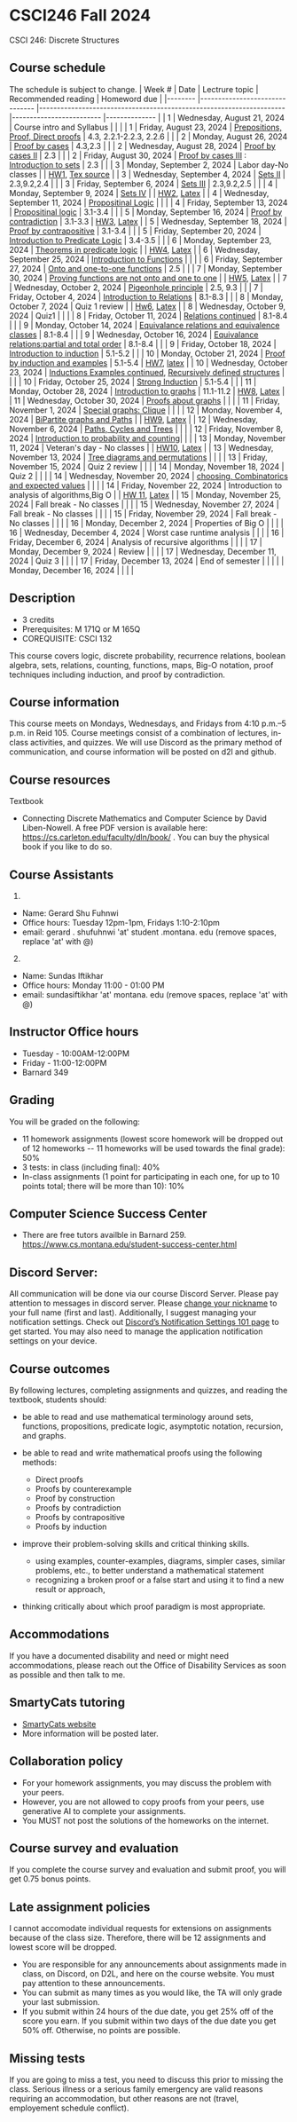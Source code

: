 # CSCI246 Fall 2024
CSCI 246: Discrete Structures

## Course schedule
The schedule is subject to change.
| Week # 	| Date                          	| Lectrure topic                                                      	| Recommended reading     	| Homeword due 	|
|--------	|-------------------------------	|---------------------------------------------------------------------	|-------------------------	|--------------	|
| 1      	| Wednesday, August 21, 2024    	| Course intro and Syllabus                                           	|                         	|              	|
| 1      	| Friday, August 23, 2024       	| [Prepositions, Proof, Direct proofs](https://github.com/adiesha/CSCI246Fall2024/tree/master/Notes/Lecture02)                          	| 4.3, 2.2.1-2.2.3, 2.2.6 	|              	|
| 2      	| Monday, August 26, 2024       	| [Proof by cases](https://github.com/adiesha/CSCI246Fall2024/blob/master/Notes/Lecture03/Lecture03_Proof_by_cases.pdf)                                                    	| 4.3,2.3                 	|              	|
| 2      	| Wednesday, August 28, 2024    	| [Proof by cases II](https://github.com/adiesha/CSCI246Fall2024/blob/master/Notes/Lecture04/Lec4_Proof_ByCases_Part2.pdf)                                                   	| 2.3                     	|              	|
| 2      	| Friday, August 30, 2024       	| [Proof by cases III](https://github.com/adiesha/CSCI246Fall2024/blob/master/Notes/Lecture05/proof_by_cases_3.pdf) : [Introduction to sets](https://github.com/adiesha/CSCI246Fall2024/blob/master/Notes/Lecture05/Intro_to_Sets_1.pdf)                                                	| 2.3                     	|              	|
| 3      	| Monday, September 2, 2024     	| Labor day-No classes                                                	|                         	| [HW1](https://github.com/adiesha/CSCI246Fall2024/blob/master/Homeworks/Homework1/CSCI_246_HW_1.pdf), [Tex source](https://github.com/adiesha/CSCI246Fall2024/blob/master/Homeworks/Homework1/hw1.tex)          	|
| 3      	| Wednesday, September 4, 2024  	| [Sets II](https://github.com/adiesha/CSCI246Fall2024/blob/master/Notes/Lecture06/Sets_part_2.pdf)                                                             	| 2.3,9.2,2.4             	|              	|
| 3      	| Friday, September 6, 2024     	| [Sets III](https://github.com/adiesha/CSCI246Fall2024/blob/master/Notes/Lecture07/Sets_3.pdf)                                                            	| 2.3,9.2,2.5             	|              	|
| 4      	| Monday, September 9, 2024     	| [Sets IV](https://github.com/adiesha/CSCI246Fall2024/blob/master/Notes/Lecture08/Sets_4.pdf)                                             	|                         	| [HW2](https://github.com/adiesha/CSCI246Fall2024/blob/master/Homeworks/Homework2/HW2.pdf), [Latex](https://github.com/adiesha/CSCI246Fall2024/blob/master/Homeworks/Homework2/HW2_Latex.tex)          	|
| 4      	| Wednesday, September 11, 2024 	| [Propositinal Logic](https://github.com/adiesha/CSCI246Fall2024/blob/master/Notes/Lecture09/Propositional_Logic_Cont.pdf)                                              	|                         	|              	|
| 4      	| Friday, September 13, 2024    	| [Propositinal logic](https://github.com/adiesha/CSCI246Fall2024/blob/master/Notes/Lecture10/Propositional_logic_2.pdf)                                               	|   3.1-3.4                      	|              	|
| 5      	| Monday, September 16, 2024    	| [Proof by contradiction](https://github.com/adiesha/CSCI246Fall2024/blob/master/Notes/Lecture11/Proof_By_Contradiction.pdf)						| 	3.1-3.3                 | [HW3](https://github.com/adiesha/CSCI246Fall2024/blob/master/Homeworks/Homework3/hw3.pdf), [Latex](https://github.com/adiesha/CSCI246Fall2024/blob/master/Homeworks/Homework3/hw3_latex.tex)          	|
| 5      	| Wednesday, September 18, 2024 	| [Proof by contrapositive](https://github.com/adiesha/CSCI246Fall2024/blob/master/Notes/Lecture12/proof_by_contr_positive.pdf)                                                  	| 	3.1-3.4                 |              	|
| 5      	| Friday, September 20, 2024    	| [Introduction to Predicate Logic](https://github.com/adiesha/CSCI246Fall2024/blob/master/Notes/Lecture13/Introduction_To_Predicate_Logic.pdf)            	| 3.4-3.5                     	|              	|
| 6      	| Monday, September 23, 2024    	| [Theorems in predicate logic](https://github.com/adiesha/CSCI246Fall2024/blob/master/Notes/Lecture14/Predicate_Logic_2.pdf)                                     	|                         	| [HW4](https://github.com/adiesha/CSCI246Fall2024/blob/master/Homeworks/Homework4/hw4.pdf), [Latex](https://github.com/adiesha/CSCI246Fall2024/blob/master/Homeworks/Homework4/hw4_latex.tex)     	|
| 6      	| Wednesday, September 25, 2024 	| [Introduction to Functions](https://github.com/adiesha/CSCI246Fall2024/blob/master/Notes/Lecture15/Functions_intro.pdf)                                        	|                         	|              	|
| 6      	| Friday, September 27, 2024    	| [Onto and one-to-one functions](https://github.com/adiesha/CSCI246Fall2024/blob/master/Notes/Lecture16/Functions_Part2.pdf)                                        	| 2.5                        	|              	|
| 7      	| Monday, September 30, 2024    	| [Proving functions are not onto and one to one](https://github.com/adiesha/CSCI246Fall2024/blob/master/Notes/Lecture17/proving_functions_not_ontoand_onetoone.pdf)                                       	|                         	| [HW5](https://github.com/adiesha/CSCI246Fall2024/blob/master/Homeworks/Homework5/CSCI_246_lecture_notes.pdf), [Latex](https://github.com/adiesha/CSCI246Fall2024/blob/master/Homeworks/Homework5/hw5_latex.tex)          	|
| 7      	| Wednesday, October 2, 2024    	| [Pigeonhole principle](https://github.com/adiesha/CSCI246Fall2024/blob/master/Notes/Lecture18/Pigeon_Hole_Principle.pdf)  			                     	|         2.5, 9.3             	|              	|
| 7      	| Friday, October 4, 2024       	| [Introduction to Relations](https://github.com/adiesha/CSCI246Fall2024/blob/master/Notes/Lecture19/Relations.pdf)                                               	| 8.1-8.3                        	|              	|
| 8      	| Monday, October 7, 2024       	| Quiz 1 review                                                       	|                         	| [Hw6](https://github.com/adiesha/CSCI246Fall2024/blob/master/Homeworks/Homework6/hw6.pdf), [Latex](https://github.com/adiesha/CSCI246Fall2024/blob/master/Homeworks/Homework6/hw6_latex.tex)          	|
| 8      	| Wednesday, October 9, 2024    	| Quiz1                                                               	|                         	|              	|
| 8      	| Friday, October 11, 2024      	| [Relations continued](https://github.com/adiesha/CSCI246Fall2024/blob/master/Notes/Lecture21/Relations_cont.pdf)                                           	| 8.1-8.4                        	|              	|
| 9      	| Monday, October 14, 2024      	| [Equivalance relations and equivalence classes](https://github.com/adiesha/CSCI246Fall2024/blob/master/Notes/Lecture22/Equivalance_relations_and_classes.pdf)                                                           	| 8.1-8.4                        	|              	|
| 9      	| Wednesday, October 16, 2024   	| [Equivalance relations:partial and total order](https://github.com/adiesha/CSCI246Fall2024/blob/master/Notes/Lecture23/More_on_relations.pdf)                       	| 8.1-8.4                        	|              	|
| 9      	| Friday, October 18, 2024      	| [Introduction to induction](https://github.com/adiesha/CSCI246Fall2024/blob/master/Notes/Lecture24/Introduction_to_Induction.pdf)                                                 	| 	5.1-5.2                        	| 		|
| 10     	| Monday, October 21, 2024      	| [Proof by induction and examples](https://github.com/adiesha/CSCI246Fall2024/blob/master/Notes/Lecture25/Induction_examples.pdf)                                               	| 	5.1-5.4                        	| [HW7](https://github.com/adiesha/CSCI246Fall2024/blob/master/Homeworks/Homework7/hw7.pdf), [latex](https://github.com/adiesha/CSCI246Fall2024/blob/master/Homeworks/Homework7/hw7_latex.tex)         	|
| 10     	| Wednesday, October 23, 2024   	| [Inductions Examples continued](https://github.com/adiesha/CSCI246Fall2024/blob/master/Notes/Lecture26/Induction_continued_with_examples.pdf), [Recursively defined structures](https://github.com/adiesha/CSCI246Fall2024/blob/master/Notes/Lecture26/Recursively_defined_structures_and_seets.pdf) 	|                         	|              	|
| 10     	| Friday, October 25, 2024      	| [Strong Induction](https://github.com/adiesha/CSCI246Fall2024/blob/master/Notes/Lecture27/Strong_Induction.pdf)                                              	| 	5.1-5.4                        	|              	|
| 11     	| Monday, October 28, 2024      	| [Introduction to graphs](https://github.com/adiesha/CSCI246Fall2024/blob/master/Notes/Lecture28/Intro_to_graphs.pdf)                                                 	| 11.1-11.2                        	| [HW8](https://github.com/adiesha/CSCI246Fall2024/blob/master/Homeworks/Homework8/hw8.pdf), [Latex](https://github.com/adiesha/CSCI246Fall2024/blob/master/Homeworks/Homework8/hw8_latex.tex)         	|
| 11     	| Wednesday, October 30, 2024   	| [Proofs about graphs](https://github.com/adiesha/CSCI246Fall2024/blob/master/Notes/Lecture29/Proofs%20about%20graphs.pdf)                                                      	|                         	|              	|
| 11     	| Friday, November 1, 2024      	| [Special graphs: Clique](https://github.com/adiesha/CSCI246Fall2024/blob/master/Notes/Lecture30/Special_graphs_Clique.pdf)                                                    	|                         	|              	|
| 12     	| Monday, November 4, 2024      	| [BiPartite graphs and Paths](https://github.com/adiesha/CSCI246Fall2024/blob/master/Notes/Lecture31/Bipartite_graphs.pdf)                                             	|                         	| [HW9](https://github.com/adiesha/CSCI246Fall2024/blob/master/Homeworks/Homework9/hw9.pdf), [Latex](https://github.com/adiesha/CSCI246Fall2024/blob/master/Homeworks/Homework9/hw9_latex.tex)             	|
| 12     	| Wednesday, November 6, 2024   	| [Paths, Cycles and Trees](https://github.com/adiesha/CSCI246Fall2024/blob/master/Notes/Lecture32/Paths_Cycles_and_Trees.pdf)            |                         	|          	|
| 12     	| Friday, November 8, 2024      	| [Introduction to probability and counting](https://github.com/adiesha/CSCI246Fall2024/blob/master/Notes/Lecture33/Introduction_To_Probability_And_Counting.pdf)|                         	|              	|
| 13     	| Monday, November 11, 2024     	| Veteran's day - No classes                                          	|                         	| [HW10](https://github.com/adiesha/CSCI246Fall2024/blob/master/Homeworks/Homework10/hw10.pdf), [Latex](https://github.com/adiesha/CSCI246Fall2024/blob/master/Homeworks/Homework10/hw10_latex.tex)             	|
| 13     	| Wednesday, November 13, 2024  	| [Tree diagrams and permutations](https://github.com/adiesha/CSCI246Fall2024/blob/master/Notes/Lecture34/Tree_Diagrams_and_Permutations.pdf)                    	|                         	|          	|
| 13     	| Friday, November 15, 2024     	| Quiz 2 review                                                       	|                         	|              	|
| 14     	| Monday, November 18, 2024     	| Quiz 2                                                              	|                         	|              	|
| 14     	| Wednesday, November 20, 2024  	| [choosing, Combinatorics and expected values](https://github.com/adiesha/CSCI246Fall2024/blob/master/Notes/Lecture37/Expected_value_and_n_choose_k.pdf)                              	|                         	|         	|
| 14     	| Friday, November 22, 2024     	| Introduction to analysis of algorithms,Big O                                                               	|                         	| [HW 11](https://github.com/adiesha/CSCI246Fall2024/blob/master/Homeworks/Homework11/hw11.pdf), [Latex](https://github.com/adiesha/CSCI246Fall2024/blob/master/Homeworks/Homework11/hw11_latex.tex)             	|
| 15     	| Monday, November 25, 2024     	| Fall break - No classes                                             	|                         	|              	|
| 15     	| Wednesday, November 27, 2024  	| Fall break - No classes                                             	|                         	|              	|
| 15     	| Friday, November 29, 2024     	| Fall break - No classes                                             	|                         	|              	|
| 16     	| Monday, December 2, 2024      	| Properties of Big O                                                 	|                         	|         	|
| 16     	| Wednesday, December 4, 2024   	| Worst case runtime analysis                                         	|                         	|              	|
| 16     	| Friday, December 6, 2024      	| Analysis of recursive algorithms                                    	|                         	|              	|
| 17     	| Monday, December 9, 2024      	| Review                                                              	|                         	|              	|
| 17     	| Wednesday, December 11, 2024  	| Quiz 3                                                              	|                         	| 		|
| 17     	| Friday, December 13, 2024     	| End of semester                                                     	|                         	|              	|
|        	| Monday, December 16, 2024     	|                                                                     	|                         	|              	|



## Description
- 3 credits
- Prerequisites: M 171Q or M 165Q
- COREQUISITE: CSCI 132

This course covers logic, discrete probability, recurrence relations, boolean algebra, sets, relations, counting, functions, maps, Big-O notation, proof techniques including induction, and proof by contradiction.

## Course information
This course meets on Mondays, Wednesdays, and Fridays from 4:10 p.m.–5 p.m. in Reid 105. Course meetings consist of a combination of lectures, in-class activities, and quizzes. We will use Discord as the primary method of communication, and course information will be posted on d2l and github.

## Course resources

Textbook
* Connecting Discrete Mathematics and Computer Science by David Liben-Nowell. A free PDF version is available here: https://cs.carleton.edu/faculty/dln/book/ . You can buy the physical book if you like to do so. 

## Course Assistants
1. 
- Name: Gerard Shu Fuhnwi
- Office hours: Tuesday 12pm-1pm, Fridays 1:10-2:10pm
- email: gerard . shufuhnwi 'at' student .montana. edu (remove spaces, replace 'at' with @)
  
2.															
- Name: Sundas Iftikhar
- Office hours: Monday 11:00 - 01:00 PM
- email: sundasiftikhar 'at' montana. edu (remove spaces, replace 'at' with @)


## Instructor Office hours
- Tuesday - 10:00AM-12:00PM
- Friday - 11:00-12:00PM
- Barnard 349

## Grading
You will be graded on the following:

- 11 homework assignments (lowest score homework will be dropped out of 12 homeworks -- 11 homeworks will be used towards the final grade): 50%
- 3 tests: in class (including final): 40%
- In-class assignments (1 point for participating in each one, for up to 10 points total; there will be more than 10): 10%

## Computer Science Success Center
- There are free tutors availble in Barnard 259. https://www.cs.montana.edu/student-success-center.html

## Discord Server: 
All communication will be done via our course Discord Server. Please pay attention to messages in discord server. Please [change your nickname](https://support.discord.com/hc/en-us/articles/219070107-Server-Nicknames#:~:text=If%20you're%20on%20the,new%20nickname%20of%20your%20choice!) to your full name (first and last). Additionally, I suggest managing your notification settings. Check out [Discord’s Notification Settings 101 page](https://support.discord.com/hc/en-us/articles/215253258-Notifications-Settings-101) to get started. You may also need to manage the application notification settings on your device.

## Course outcomes
By following lectures, completing assignments and quizzes, and reading the textbook, students should:

- be able to read and use mathematical terminology around sets, functions, propositions, predicate logic, asymptotic notation, recursion, and graphs.

- be able to read and write mathematical proofs using the following methods:
	* Direct proofs
	* Proofs by counterexample
	* Proof by construction
	* Proofs by contradiction
	* Proofs by contrapositive
	* Proofs by induction
- improve their problem-solving skills and critical thinking skills.
	* using examples, counter-examples, diagrams, simpler cases, similar problems, etc., to better understand a mathematical statement
	* recognizing a broken proof or a false start and using it to find a new result or approach,
	
- thinking critically about which proof paradigm is most appropriate.

## Accommodations
If you have a documented disability and need or might need accommodations, please reach out the Office of Disability Services as soon as possible and then talk to me.

## SmartyCats tutoring
- [SmartyCats website](https://www.montana.edu/aycss/success/smartycats/)
- More information will be posted later.

## Collaboration policy
- For your homework assignments, you may discuss the problem with your peers.
- However, you are not allowed to copy proofs from your peers, use generative AI to complete your assignments.
- You MUST not post the solutions of the homeworks on the internet.

## Course survey and evaluation
If you complete the course survey and evaluation and submit proof, you will get 0.75 bonus points.

## Late assignment policies
I cannot accomodate individual requests for extensions on assignments because of the class size. Therefore, there will be 12 assignments and lowest score will be dropped.
- You are responsible for any announcements about assignments made in class, on Discord, on D2L, and here on the course website. You must pay attention to these announcements.
- You can submit as many times as you would like, the TA will only grade your last submission.
- If you submit within 24 hours of the due date, you get 25% off of the score you earn. If you submit within two days of the due date you get 50% off. Otherwise, no points are possible.

## Missing tests
If you are going to miss a test, you need to discuss this prior to missing the class. Serious illness or a serious family emergency are valid reasons requiring an accommodation, but other reasons are not (travel, employement schedule conflict).

